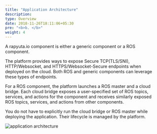 ```yaml
---
title: "Application Architecture"
description:
type: Overview
date: 2018-11-26T18:11:06+05:30
pre: "<b>b. </b>"
weight: 4
---
```

A rapyuta.io component is either a generic component or a ROS component.

The platform provides ways to expose Secure TCP(TLS/SNI), HTTP/Websocket,
and HTTPS/Websocket-Secure endpoints when deployed on the cloud. Both ROS
and generic components can leverage these types of endpoints.

For a ROS component, the platform launches a ROS master and a cloud bridge.
Each cloud bridge exposes a user-specified set of ROS topics, services, and
actions for the component and receives similarly exposed ROS topics, services,
and actions from other components.

You do not have to explicitly run the cloud bridge or ROS master while
deploying the application. Their lifecycle is managed by the platform.

![application architecture](/images/application-architecture.png)
